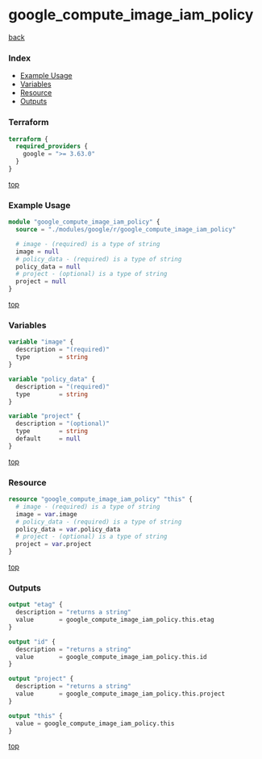 # google_compute_image_iam_policy

[back](../google.md)

### Index

- [Example Usage](#example-usage)
- [Variables](#variables)
- [Resource](#resource)
- [Outputs](#outputs)

### Terraform

```terraform
terraform {
  required_providers {
    google = ">= 3.63.0"
  }
}
```

[top](#index)

### Example Usage

```terraform
module "google_compute_image_iam_policy" {
  source = "./modules/google/r/google_compute_image_iam_policy"

  # image - (required) is a type of string
  image = null
  # policy_data - (required) is a type of string
  policy_data = null
  # project - (optional) is a type of string
  project = null
}
```

[top](#index)

### Variables

```terraform
variable "image" {
  description = "(required)"
  type        = string
}

variable "policy_data" {
  description = "(required)"
  type        = string
}

variable "project" {
  description = "(optional)"
  type        = string
  default     = null
}
```

[top](#index)

### Resource

```terraform
resource "google_compute_image_iam_policy" "this" {
  # image - (required) is a type of string
  image = var.image
  # policy_data - (required) is a type of string
  policy_data = var.policy_data
  # project - (optional) is a type of string
  project = var.project
}
```

[top](#index)

### Outputs

```terraform
output "etag" {
  description = "returns a string"
  value       = google_compute_image_iam_policy.this.etag
}

output "id" {
  description = "returns a string"
  value       = google_compute_image_iam_policy.this.id
}

output "project" {
  description = "returns a string"
  value       = google_compute_image_iam_policy.this.project
}

output "this" {
  value = google_compute_image_iam_policy.this
}
```

[top](#index)